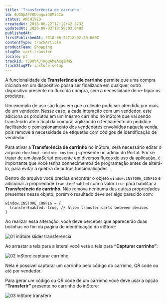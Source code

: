 ```yaml
---
title: 'Transferência de carrinho'
id: 4UOGpAFVOUougwiGQMi4Ca
status: ARCHIVED
createdAt: 2018-06-22T17:12:42.573Z
updatedAt: 2020-08-03T19:58:03.049Z
publishedAt: 
firstPublishedAt: 2018-06-22T18:02:29.060Z
contentType: trackArticle
productTeam: Shopping
slugEN: cart-transfer
locale: pt
trackId: t3DOYAJjWgqAMeAKq2MWS
trackSlugPT: instore-setup
---
```


A funcionalidade de __Transferência de carrinho__ permite que uma compra iniciada em um dispositivo possa ser finalizada em qualquer outro dispositivo presente no fluxo da compra, sem a necessidade de re-bipar os produtos.

Um exemplo de uso são lojas em que o cliente pode ser atendido por mais de um vendedor. Nesse caso, a cada interação com um vendedor, este adiciona os produtos em um mesmo carrinho no inStore que vai sendo transferido até o final da compra, agilizando o fechamento do pedido e facilitando o comissionamento dos vendedores envolvidos naquela venda, pois remove a necessidade de etiquetas com códigos de identificação de vendedor.

Para ativar a __Transferência de carrinho__ no inStore, será necessário editar o arquivo `checkout-instore-custom.js` presente no admin do Portal. Por se tratar de um JavaScript presente em diversos fluxos de uso da aplicação, é importante que você tenha conhecimentos de programação antes de alterá-lo, para evitar a quebra de outras funcionalidades.

Dentro do arquivo você precisa encontrar o objeto `window.INSTORE_CONFIG` e adicionar a propriedade `transferEnabled` com o valor `true` para habilitar a __Transferência de carrinho__.
Não remova nenhuma das outras propriedades presentes nesse objeto, porém o resultado deve ser algo parecido com:

```
window.INSTORE_CONFIG = {
  transferEnabled: true, // Allow transfer carts between devices
}
```

Ao realizar essa alteração, você deve perceber que aparecerão duas bolinhas no fim da página de identificação do inStore:

![01 inStore slider transferencia](https://images.ctfassets.net/alneenqid6w5/5h4AVCw4sE4oAIsMEMskU0/a5739c88008a9029755adadc58a332bf/01_inStore_slider_transferencia.png)

Ao arrastar a tela para a lateral você verá a tela para __“Capturar carrinho”__:

![02 inStore capturar carrinho](//images.ctfassets.net/alneenqid6w5/1hfTK0X9dg4CgSKEqYm0gG/637365736b1bb04e0dae621e2a7022b9/02_inStore_capturar_carrinho.png)

Nela é possível capturar um carrinho pelo código do carrinho, QR code ou até por vendedor.

Para gerar um código ou QR code de um carrinho você deve usar a opção __“Transferir”__ presente no carrinho do inStore:

![03 inStore transferir](//images.ctfassets.net/alneenqid6w5/5fpW69RgkgAgaig46S6kwu/72442a8c5d24f48861881f2a884c065a/03_inStore_transferir.png)
